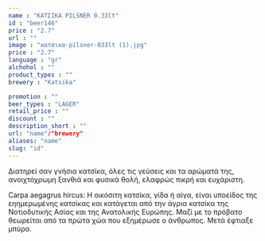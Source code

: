 ```yaml
---
name : "ΚΑΤΣΙΚΑ PILSNER 0.33lt"
id : "beer146"
price : "2.7"
url : ""
image : "κατσικα-pilsner-033lt (1).jpg"
price : "2.7"
language : "gr"
alchohol : ""
product_types : ""
brewery : "Katsika"

promotion : ""
beer_types : "LAGER"
retail_price : ""
discount : ""
description_short : ""
url: "name"/"brewery"
aliases: "name"
slug: "id"
---
```


Διατηρεί σαν γνήσια κατσίκα, όλες τις γεύσεις και τα αρώματά της, ανοιχτόχρωμη ξανθιά και φυσικά θολή, ελαφρώς πικρή και ευχάριστη.

Carpa aegagrus hircus: Η οικόσιτη κατσίκα, γίδα ή αίγα, είναι υποείδος της εηημερωμένης κατσίκας και κατάγεται από την άγρια κατσίκα της Νοτιοδυτικής Ασίας και της Ανατολικής Ευρώπης. Μαζί με το πρόβατο θεωρείται από τα πρώτα χώα που εξημέρωσε ο άνθρωπος. Μετά έφτιαξε μπύρα.
